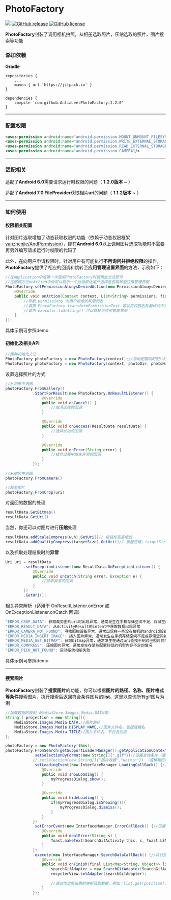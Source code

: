 # PhotoFactory

[![](https://jitpack.io/v/AnliaLee/PhotoFactory.svg)](https://jitpack.io/#AnliaLee/PhotoFactory)
[![GitHub release](https://img.shields.io/github/release/AnliaLee/PhotoFactory.svg)](https://github.com/AnliaLee/PhotoFactory/releases)
[![GitHub license](https://img.shields.io/github/license/AnliaLee/PhotoFactory.svg)](https://github.com/AnliaLee/PhotoFactory/blob/master/LICENSE)

**PhotoFactory**封装了调用相机拍照，从相册选取照片，压缩选取的照片，图片搜索等功能

### 添加依赖
**Gradle** 

```
repositories {
	...
	maven { url 'https://jitpack.io' }
}

dependencies {
	compile 'com.github.AnliaLee:PhotoFactory:1.2.0'
}

```

***

### 配置权限

```xml
<uses-permission android:name="android.permission.MOUNT_UNMOUNT_FILESYSTEMS"/>
<uses-permission android:name="android.permission.WRITE_EXTERNAL_STORAGE" />
<uses-permission android:name="android.permission.READ_EXTERNAL_STORAGE" />
<uses-permission android:name="android.permission.CAMERA"/>
```
***

### 适配相关
适配了**Android 6.0**需要请求运行时权限的问题（ **1.2.0版本 ~** ）

适配了**Android 7.0 FileProvider**获取相片**uri**的问题（ **1.1.2版本 ~** ）
***
### 如何使用

#### 权限相关配置

针对图片选取增加了动态获取权限的功能（依赖于动态权限框架 [yanzhenjie/AndPermission](https://github.com/yanzhenjie/AndPermission)），即在**Android 6.0**以上调用图片选取功能时不需要再另外编写请求运行时权限的代码了

此外，在向用户申请权限时，针对用户有可能执行**不再询问并拒绝权限**的操作，**PhotoFactory**提供了相应的回调和跳转至**应用管理设置界面**的方法，示例如下：

```java
//在Application中或第一次使用PhotoFactory时调用此方法即可
//在回调方法onAction中你可以显示一个对话框让用户选择是否跳转至应用管理界面
PhotoFactory.setPermissionAlwaysDeniedAction(new PermissionAlwaysDenied.Action() {
    @Override
    public void onAction(Context context, List<String> permissions, final PermissionAlwaysDenied.Executor executor) {
        //参数 permissions 为用户拒绝的权限列表
        //调用 PhotoFactory.transformPermissionText 可以将权限名称翻译成中文文本
        //调用 executor.toSetting() 可以跳转至应用管理界面
    }
});
```

具体示例可参照demo

#### 初始化及相关API

```java
//两种初始化方法
PhotoFactory photoFactory = new PhotoFactory(context);//自动配置临时图片的路径
PhotoFactory photoFactory = new PhotoFactory(context, photoDir, photoName)
```
设置选择照片的方式

```java
//从相册中选图
photoFactory.FromGallery()
            .StartForResult(new PhotoFactory.OnResultListener() {
                @Override
                public void onCancel() {
                    //取消选择的回调
                }

                @Override
                public void onSuccess(ResultData resultData) {
                    //选择成功的回调
                }

                @Override
                public void onError(String error) {
                    //操作过程中发生异常的回调
                }
            });
            
//从拍照中选图
photoFactory.FromCamera() 

//裁剪图片
photoFactory.FromCrop(uri)
```

对返回的数据的处理

```java
resultData.GetBitmap()
resultData.GetUri()
```

当然，你还可以对图片进行**压缩**处理

```java
resultData.addScaleCompress(w,h).GetUri()// 按目标宽高缩放
resultData.addQualityCompress(targetSize).GetUri()// 质量压缩，targetSize为目标大小（低端机不建议使用，暂未优化内存）
```

以及抓取处理结果时的**异常**

```java
Uri uri = resultData
        .setExceptionListener(new ResultData.OnExceptionListener() {
            @Override
            public void onCatch(String error, Exception e) {
                //抓取异常的回调
            }
        })
        .GetUri();
```

相关异常解析（适用于 OnResultListener.onError 或 OnExceptionListener.onCatch 回调）

```java
"ERROR_CROP_DATA": 获取裁剪图片uri时出现异常，通常发生在手机存储空间不足、存储空间被占用或oom的情况
"ERROR_RESULT_DATA": 从ActivityResult的intent中获取数据出现异常
"ERROR_CAMERA_NOT_FOUND": 寻找照相设备异常，通常出现在一些没有相机的android设备上
"ERROR_MEDIA_INSERT_IMAGE": 插入图片异常，通常发生在手机存储空间不足或存储空间被占用的情况
"ERROR_MEDIA_GET_BITMAP": 获取bitmap异常，通常发生在通过uri查找不到对应照片的情况
"ERROR_COMPRESS": 压缩图片异常，通常发生在某些配置较低的机型内存不足的情况
"ERROR_PICK_NOT_FOUND": 启动系统相册失败
```

具体示例可参照demo

***
#### 搜索图片

**PhotoFactory**封装了**搜索图片**的功能，你可以根据**图片的路径、名称、图片格式等条件**搜索图片，执行搜索后返回符合条件图片的**list**。这里以查询所有gif图片为例

```java
//加载数据的映射（MediaStore.Images.Media.DATA等）
String[] projection = new String[]{
	MediaStore.Images.Media.DATA,//图片路径
	MediaStore.Images.Media.DISPLAY_NAME,//图片文件名，包括后缀名
	MediaStore.Images.Media.TITLE//图片文件名，不包含后缀
};

photoFactory = new PhotoFactory(this);
photoFactory.FromSearch(getSupportLoaderManager(),getApplicationContext(),projection)
			.setSelectionByFormat(new String[]{".gif"})//设置查询条件（通过图片格式查找，非必选）
			//.setSelection(new String[]{"图片收藏","weixin"}) （或模糊匹配搜索指定图片，非必选）
			.setLoadingEvent(new InterfaceManager.LoadingCallBack() {//设置异步加载时loading操作（非必选）
				@Override
				public void showLoading() {
					myProgressDialog.show();
				}

				@Override
				public void hideLoading() {
					if(myProgressDialog.isShowing()){
						myProgressDialog.dismiss();
					}
				}
			})
			.setErrorEvent(new InterfaceManager.ErrorCallBack() {//设置搜索出错时的操作（非必选）
				@Override
				public void dealError(String s) {
					Toast.makeText(SearchGifActivity.this, s, Toast.LENGTH_SHORT).show();
				}
			})
			.execute(new InterfaceManager.SearchDataCallBack() {//执行搜索并获取回调数据
				@Override
				public void onFinish(final List<Map<String, Object>> list) {
					searchGifAdapter = new SearchGifAdapter(SearchGifActivity.this,list);
					recyclerView.setAdapter(searchGifAdapter);
					
					//通过你之前设置的映射获取数据，例如：list.get(position).get(MediaStore.Images.Media.DATA)
				}
			});
```
